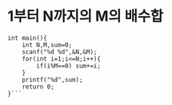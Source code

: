 # 1부터 N까지의 M의 배수합

```#include<stdio.h>
int main(){
	int N,M,sum=0;
	scanf("%d %d",&N,&M);
	for(int i=1;i<=N;i++){
		if(i%M==0) sum+=i;
	}
	printf("%d",sum);
	return 0;
}```
